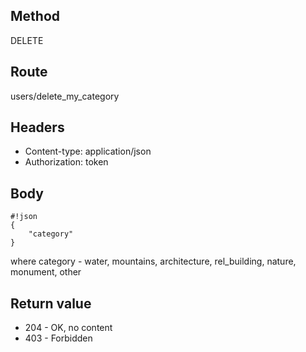 ## Method ##

DELETE

## Route ##

users/delete_my_category

## Headers ##

* Content-type: application/json
* Authorization: token

## Body ##
```
#!json
{
    "category"
}
```  
where category - water, mountains, architecture, rel_building, nature, monument, other

## Return value ##

* 204 - OK, no content
* 403 - Forbidden